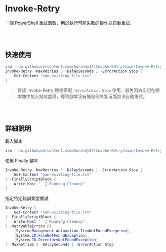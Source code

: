 # Invoke-Retry

一個 PowerShell 重試函數，用於執行可能失敗的操作並自動重試。


<br><br>

## 快速使用

```ps1
irm 'raw.githubusercontent.com/hunandy14/Invoke-Retry/main/Invoke-Retry.ps1'|iex
Invoke-Retry -MaxRetries 3 -DelaySeconds 1 -ErrorAction Stop {
    Get-Content "non-existing-file.txt"
}
```

> 建議 Invoke-Retry 總是搭配 `-ErrorAction Stop` 使用，避免因為忘記在腳本塊中加入錯誤處理，導致腳本沒有觸發例外狀況而無法自動重試。


<br><br>

## 詳細說明

載入腳本

```ps1
irm 'raw.githubusercontent.com/hunandy14/Invoke-Retry/main/Invoke-Retry.ps1'|iex
```

使用 Finally 腳本

```ps1
Invoke-Retry -MaxRetries 3 -DelaySeconds 1 -ErrorAction Stop {
    Get-Content "non-existing-file.txt"
} -FinallyScriptBlock {
    Write-Host "  🔄 Running Cleanup"
}
```

指定特定錯誤類型重試

```ps1
Invoke-Retry {
    Get-Content "non-existing-file.txt"
} -FinallyScriptBlock {
    Write-Host "  🔄 Running Cleanup"
} -RetryableErrors @(
    [System.Management.Automation.ItemNotFoundException],
    [System.IO.FileNotFoundException],
    [System.IO.DirectoryNotFoundException]
) -MaxRetries 3 -DelaySeconds 1 -ErrorAction Stop
```
